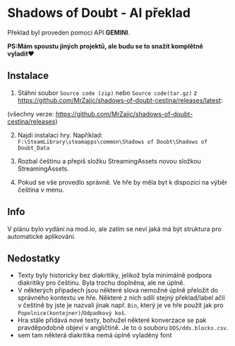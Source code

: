 # Shadows of Doubt - AI překlad

Překlad byl proveden pomocí API **GEMINI**.

**PS:Mám spoustu jiných projektů, ale budu se to snažit komplětně vyladit♥**

## Instalace
1. Stáhni soubor `Source code (zip)` nebo `Source code(tar.gz)` z https://github.com/MrZajic/shadows-of-doubt-cestina/releases/latest:

(všechny verze: https://github.com/MrZajic/shadows-of-doubt-cestina/releases)

2. Najdi instalaci hry. Například:
   `F:\SteamLibrary\steamapps\common\Shadows of Doubt\Shadows of Doubt_Data`


4. Rozbal češtinu a přepiš složku StreamingAssets novou složkou StreamingAssets.


5. Pokud se vše provedlo správně. Ve hře by měla byt k dispozici na výběr čeština v menu.

## Info
V plánu bylo vydání na mod.io, ale zatím se neví jaká má být struktura pro automatické aplikování.

## Nedostatky
- Texty byly historicky bez diakritiky, jelikož byla minimálně podpora diakritiky pro češtinu. Byla trochu doplněna, ale ne úplně.
- V některých případech jsou některé slova nemožné úplně přeložit do správného kontextu ve hře. Některé z nich sdílí stejný překlad/label ačli v češtině by jste je nazvali jinak např. `Bin`, který je ve hře použít jak pro `Popelnice(kontejner)`/`Odpadkový koš`.
- Hra stále přidává nové texty, bohužel některé konverzace se pak pravděpodobně objeví v angličtině. Je to o souboru `DDS/dds.blocks.csv`.
- sem tam některá diakritika nemá úplně vyladěný font


